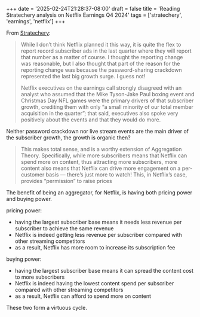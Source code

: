 +++
date = '2025-02-24T21:28:37-08:00'
draft = false
title = 'Reading Stratechery analysis on Netflix Earnings Q4 2024'
tags = ['stratechery', 'earnings', 'netflix']
+++

From [Stratechery](https://stratechery.com/2025/encryption-and-the-uneasy-compromise-netflix-earnings-the-aggregators-compounding-advantage/):

> While I don’t think Netflix planned it this way, it is quite the flex to report record subscriber ads in the last quarter where they will report that number as a matter of course. I thought the reporting change was reasonable, but I also thought that part of the reason for the reporting change was because the password-sharing crackdown represented the last big growth surge. I guess not!
> 
> Netflix executives on the earnings call strongly disagreed with an analyst who assumed that the Mike Tyson-Jake Paul boxing event and Christmas Day NFL games were the primary drivers of that subscriber growth, crediting them with only “a small minority of our total member acquisition in the quarter”; that said, executives also spoke very positively about the events and that they would do more.

Neither password crackdown nor live stream events are the main driver of the subscriber growth, the growth is organic then?

> This makes total sense, and is a worthy extension of Aggregation Theory. Specifically, while more subscribers means that Netflix can spend more on content, thus attracting more subscribers, more content also means that Netflix can drive more engagement on a per-customer basis — there’s just more to watch! This, in Netflix’s case, provides “permission” to raise prices

The benefit of being an aggregator, for Netflix, is having both pricing power and buying power.

pricing power:

- having the largest subscriber base means it needs less revenue per subscriber to achieve the same revenue 
- Netflix is indeed getting less revenue per subscriber compared with other streaming competitors
- as a result, Netflix has more room to increase its subscription fee

buying power:

- having the largest subscriber base means it can spread the content cost to more subscribers
- Netflix is indeed having the lowest content spend per subscriber compared with other streaming competitors
- as a result, Netflix can afford to spend more on content

These two form a virtuous cycle.